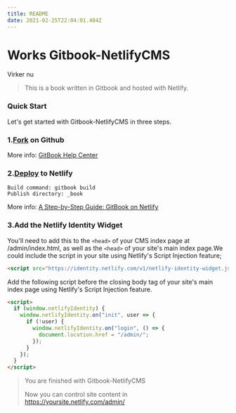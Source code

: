 ```yaml
---
title: README
date: 2021-02-25T22:04:01.404Z
---
```

# Works Gitbook-NetlifyCMS

Virker nu

> This is a book written in Gitbook and hosted with Netlify.

### Quick Start

Let's get started with Gitbook-NetlifyCMS in three steps.

### 1.[Fork](https://github.com/DemoMacro/Gitbook-NetlifyCMS/fork) on Github

More info: [GitBook Help Center](https://help.gitbook.com/)

### 2.[Deploy](https://app.netlify.com/start/deploy?repository=https://github.com/DemoMacro/Gitbook-NetlifyCMS) to Netlify

```
Build command: gitbook build
Publish directory: _book
```

More info: [A Step-by-Step Guide: GitBook on Netlify](https://www.netlify.com/blog/2015/12/08/a-step-by-step-guide-gitbook-on-netlify/)

### 3.Add the Netlify Identity Widget

You'll need to add this to the `<head>` of your CMS index page at /admin/index.html, as well as the `<head>` of your site's main index page.We could include the script in your site using Netlify's Script Injection feature;

```html
<script src="https://identity.netlify.com/v1/netlify-identity-widget.js"></script>
```

 Add the following script before the closing body tag of your site's main index page using Netlify's Script Injection feature.

```html
<script>
  if (window.netlifyIdentity) {
    window.netlifyIdentity.on("init", user => {
      if (!user) {
        window.netlifyIdentity.on("login", () => {
          document.location.href = "/admin/";
        });
      }
    });
  }
</script>
```

> You are finished with Gitbook-NetlifyCMS
>
> Now you can control site content in https://yoursite.netlify.com/admin/
